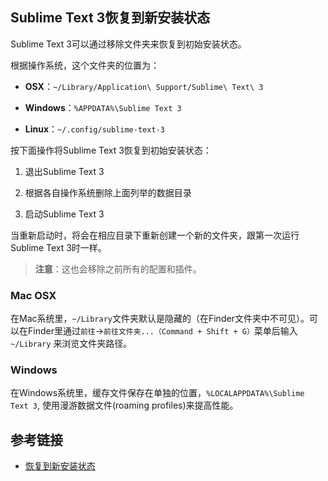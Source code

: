 ## Sublime Text 3恢复到新安装状态

Sublime Text 3可以通过移除文件夹来恢复到初始安装状态。

根据操作系统，这个文件夹的位置为：

* **OSX**：`~/Library/Application\ Support/Sublime\ Text\ 3`

* **Windows**：`%APPDATA%\Sublime Text 3`

* **Linux**：`~/.config/sublime-text-3`

按下面操作将Sublime Text 3恢复到初始安装状态：

1. 退出Sublime Text 3

2. 根据各自操作系统删除上面列举的数据目录

3. 启动Sublime Text 3

当重新启动时，将会在相应目录下重新创建一个新的文件夹，跟第一次运行Sublime Text 3时一样。

> **注意**：这也会移除之前所有的配置和插件。

### Mac OSX

在Mac系统里，`~/Library`文件夹默认是隐藏的（在Finder文件夹中不可见）。可以在Finder里通过`前往`->`前往文件夹...（Command + Shift + G）`菜单后输入 `~/Library` 来浏览文件夹路径。

### Windows

在Windows系统里，缓存文件保存在单独的位置，`%LOCALAPPDATA%\Sublime Text 3`, 使用漫游数据文件(roaming profiles)来提高性能。

## 参考链接

* [恢复到新安装状态](https://feliving.github.io/Sublime-Text-3-Documentation/revert.html)
